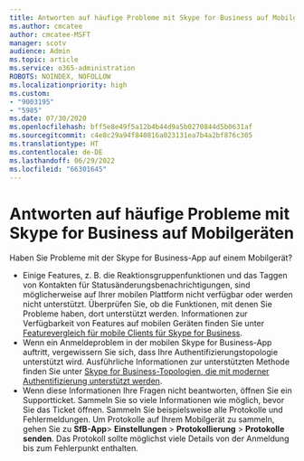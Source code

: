 ```yaml
---
title: Antworten auf häufige Probleme mit Skype for Business auf Mobilgeräten
ms.author: cmcatee
author: cmcatee-MSFT
manager: scotv
audience: Admin
ms.topic: article
ms.service: o365-administration
ROBOTS: NOINDEX, NOFOLLOW
ms.localizationpriority: high
ms.custom:
- "9003195"
- "5985"
ms.date: 07/30/2020
ms.openlocfilehash: bff5e8e49f5a12b4b44d9a5b0270844d5b0631af
ms.sourcegitcommit: c4e8c29a94f840816a023131ea7b4a2bf876c305
ms.translationtype: HT
ms.contentlocale: de-DE
ms.lasthandoff: 06/29/2022
ms.locfileid: "66301645"
---
```

# <a name="answers-to-common-issues-with-skype-for-business-for-mobile"></a>Antworten auf häufige Probleme mit Skype for Business auf Mobilgeräten

Haben Sie Probleme mit der Skype for Business-App auf einem Mobilgerät?

- Einige Features, z. B. die Reaktionsgruppenfunktionen und das Taggen von Kontakten für Statusänderungsbenachrichtigungen, sind möglicherweise auf Ihrer mobilen Plattform nicht verfügbar oder werden nicht unterstützt. Überprüfen Sie, ob die Funktionen, mit denen Sie Probleme haben, dort unterstützt werden. Informationen zur Verfügbarkeit von Features auf mobilen Geräten finden Sie unter [Featurevergleich für mobile Clients für Skype for Business](https://technet.microsoft.com/library/Dn951412.aspx).
- Wenn ein Anmeldeproblem in der mobilen Skype for Business-App auftritt, vergewissern Sie sich, dass Ihre Authentifizierungstopologie unterstützt wird. Ausführliche Informationen zur unterstützten Methode finden Sie unter [Skype for Business-Topologien, die mit moderner Authentifizierung unterstützt werden](https://docs.microsoft.com/skypeforbusiness/plan-your-deployment/modern-authentication/topologies-supported).  
- Wenn diese Informationen Ihre Fragen nicht beantworten, öffnen Sie ein Supportticket. Sammeln Sie so viele Informationen wie möglich, bevor Sie das Ticket öffnen. Sammeln Sie beispielsweise alle Protokolle und Fehlermeldungen. Um Protokolle auf Ihrem Mobilgerät zu sammeln, gehen Sie zu  **SfB-App**>  **Einstellungen** >  **Protokollierung** >  **Protokolle senden**. Das Protokoll sollte möglichst viele Details von der Anmeldung bis zum Fehlerpunkt enthalten.
